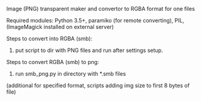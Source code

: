 Image (PNG) transparent maker and convertor to RGBA format for one files

Required modules: Python 3.5+, paramiko (for remote converting), PIL, (ImageMagick installed on external server)

Steps to convert into RGBA (smb):
1. put script to dir with PNG files and run after settings setup.

Steps to convert RGBA (smb) to png:
1. run smb_png.py in directory with *.smb files

(additional for specified format, scripts adding img size to first 8 bytes of file)
